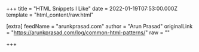 
+++
title = "HTML Snippets I Like"
date = 2022-01-19T07:53:00.000Z
template = "html_content/raw.html"

[extra]
feedName = "arunkprasad.com"
author = "Arun Prasad"
originalLink = "https://arunkprasad.com/log/common-html-patterns/"
raw = ""

+++

